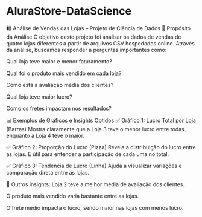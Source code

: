 # AluraStore-DataScience

🛍️ Análise de Vendas das Lojas – Projeto de Ciência de Dados
🎯 Propósito da Análise
O objetivo deste projeto foi analisar os dados de vendas de quatro lojas diferentes a partir de arquivos CSV hospedados online. Através da análise, buscamos responder a perguntas importantes como:

Qual loja teve maior e menor faturamento?

Qual foi o produto mais vendido em cada loja?

Como está a avaliação média dos clientes?

Qual loja teve maior lucro?

Como os fretes impactam nos resultados?

📊 Exemplos de Gráficos e Insights Obtidos
✅ Gráfico 1: Lucro Total por Loja (Barras)
Mostra claramente que a Loja 3 teve o menor lucro entre todas, enquanto a Loja 4 teve o maior.

✅ Gráfico 2: Proporção do Lucro (Pizza)
Revela a distribuição do lucro entre as lojas. É útil para entender a participação de cada uma no total.

✅ Gráfico 3: Tendência de Lucro (Linha)
Ajuda a visualizar variações e comparação direta entre as lojas.

📌 Outros insights:
Loja 2 teve a melhor média de avaliação dos clientes.

O produto mais vendido varia bastante entre as lojas.

O frete médio impacta o lucro, sendo maior nas lojas com menos lucro.
